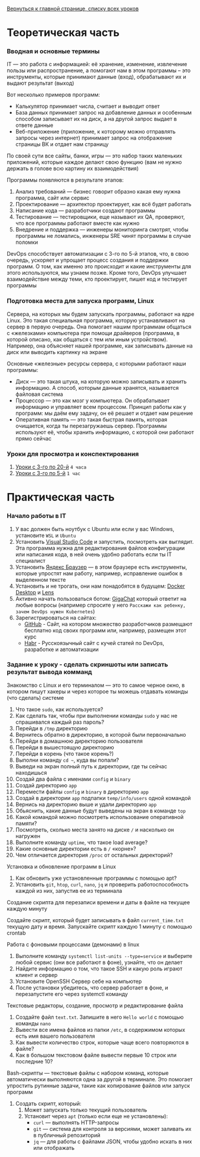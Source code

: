 [Вернуться к главной странице, списку всех уроков](README.md)

# Теоретическая часть

### Вводная и основные термины

IT — это работа с информацией: её хранение, изменение, извлечение пользы или распространение, а помогают нам в этом программы – это инструменты, которые принимают данные (вход), обрабатывают их и выдают результат (выход)

Вот несколько примеров программ:
- Калькулятор принимает числа, считает и выводит ответ
- База данных принимает запрос на добавление данных и особенным способом записывает их на диск, а на другой запрос выдает в ответе данные
- Веб-приложение (приложение, к которому можно отправлять запросы через интернет) принимает запрос на отображение страницы ВК и отдает нам страницу

По своей сути все сайты, банки, игры — это набор таких маленьких приложений, которые каждое делают свою функцию (вам не нужно держать в голове всю картину их взаимодействия)

Программы появляются в результате этапов:

1. Анализ требований — бизнес говорит образно какая ему нужна программа, сайт или сервис
2. Проектирование — архитектор проектирует, как всё будет работать
3. Написание кода — разработчики создают программы
4. Тестирование — тестировщики, еще называют их QA, проверяют, что все программы работают вместе как нужно
5. Внедрение и поддержка — инженеры мониторинга смотрят, чтобы программы не ломались, инженеры SRE чинят программы в случае поломки

DevOps способствует автоматизации с 3-го по 5-й этапов, что, в свою очередь, ускоряет и упрощает процесс создания и поддержки программ. О том, как именно это происходит и какие инструменты для этого используются, мы узнаем позже. Кроме того, DevOps улучшает взаимодействие между теми, кто проектирует, пишет код и тестирует программы

### Подготовка места для запуска программ, Linux

Сервера, на которых мы будем запускать программы, работают на ядре Linux. Это такая специальная программа, которую устанавливают на сервер в первую очередь. Она помогает нашим программам общаться с «железками» компьютера при помощи драйверов (программа, в которой описано, как общаться с тем или иным устройством). Например, она объясняет нашей программе, как записывать данные на диск или выводить картинку на экране

Основные «железные» ресурсы сервера, с которыми работают наши программы:
- Диск — это такая штука, на которую можно записывать и хранить информацию. А способ, которым данные хранятся, называется файловая система
- Процессор — это как мозг у компьютера. Он обрабатывает информацию и управляет всем процессом. Принцип работы как у программ: мы даём ему задачу, он её решает и отдает нам решение
- Оперативная память — это такая быстрая память, которая очищается, когда ты перезагружаешь сервер. Программы используют её, чтобы хранить информацию, с которой они работают прямо сейчас

### Уроки для просмотра и конспектирования

1. [Уроки с 3-го по 20-й](https://www.youtube.com/watch?list=PLg5SS_4L6LYuE4z-3BgLYGkZrs-cF4Tep) `4 часа`
2. [Уроки с 3-го по 5-й](https://www.youtube.com/watch?list=PLg5SS_4L6LYsgy5qLYZtvoaV34zn5iKPe) `1 час`

# Практическая часть

### Начало работы в IT

1. У вас должен быть ноутбук с Ubuntu или если у вас Windows, установите `WSL` и `Ubuntu`
2. Установить [Visual Studio Code](https://code.visualstudio.com/Download) и запустить, посмотреть как выглядит. Эта программа нужна для редактирования файлов конфигурации или написания кода, в ней очень удобно работать если ты IT специалист
3. Установить [Яндекс Браузер](https://browser.yandex.ru) — в этом браузере есть инструменты, которые упростят нам работу, например, исправление ошибок в выделенном тексте
4. Установить и не трогать, они нам понадобятся в будущем: [Docker Desktop](https://www.docker.com/products/docker-desktop) и [Lens](https://k8slens.dev/download)
5. Активно начать пользоваться ботом: [GigaChat](https://t.me/gigachat_bot) который ответит на любые вопросы (например спросите у него `Расскажи как ребенку, зачем DevOps нужен Kubernetes`)
6. Зарегистрироваться на сайтах:
   - [GitHub](https://github.com) - Сайт, на котором множество разработчиков размещают бесплатно код своих программ или, например, размещен этот курс
   - [Habr](https://habr.com/ru/flows/admin) - Русскоязычный сайт с кучей статей по DevOps, разработке и автоматизации

### Задание к уроку - сделать скриншоты или записать результат вывода комманд

Знакомство с Linux и его терминалом — это то самое черное окно, в котором пишут хакеры и через которое ты можешь отдавать команды (что сделать) системе

1. Что такое `sudo`, как используется?
2. Как сделать так, чтобы при выполнении команды `sudo` у нас не спрашивался каждый раз пароль?
3. Перейди в `/tmp` директорию
4. Вернитесь обратно в директорию, в которой были первоначально
5. Перейди в домашнюю директорию пользователя
6. Перейди в вышестоящую директорию
7. Перейди в корень (что такое корень?)
8. Выполни команду `cd ~`, куда вы попали?
9. Выведи на экран полный путь к директории, где ты сейчас находишься
10. Создай два файла с именами `config` и `binary`
11. Создай директорию `app`
12. Перемести файлы `config` и `binary` в директорию `app`
13. Создай в директории `app` подпапки `temp/info/users` одной командой
14. Вернись на директорию выше и удали директорию `app`
15. Обьяснить, какие данные будут выведены на экран в команде `top`
16. Какой командой можно посмотреть использование оперативной памяти?
17. Посмотреть, сколько места занято на диске `/` и насколько он нагружен
18. Выполните команду `uptime`, что такое load average?
19. Какие основные директории есть в `/` «корне»?
20. Чем отличается директория `/proc` от остальных директорий?

Установка и обновление программ в Linux

1. Как обновить уже установленные программы с помощью apt?
2. Установить `git`, `htop`, `curl`, `nano`, `jq` и проверить работоспособность каждой из них, запустив ее из терминала

Создание скрипта для перезаписи времени и даты в файле на текущее каждую минуту

Создайте скрипт, который будет записывать в файл `current_time.txt` текущую дату и время. Запускайте скрипт каждую 1 минуту с помощью crontab

Работа с фоновыми процессами (демонами) в linux

1. Выполните команду `systemctl list-units --type=service` и выберите любой сервис (они все работают в фоне), узнайте, что он делает
2. Найдите информацию о том, что такое SSH и какую роль играют клиент и сервер
3. Установите OpenSSH Сервер себе на компьютер
4. После установки убедитесь, что сервер работает в фоне, и перезапустите его через systemctl команду

Текстовые редакторы, создание, просмотр и редактирование файла

1. Создайте файл `text.txt`. Запишите в него `Hello world` с помощью команды `nano`
2. Вывести все имена файлов из папки `/etc`, в содержимом которых есть имя вашего пользователя
3. Как вывести количество строк, которые чаще всего повторяются в файле?
4. Как в большом текстовом файле вывести первые 10 строк или последние 10?

Bash-скрипты — текстовые файлы с набором команд, которые автоматически выполняются одна за другой в терминале. Это помогает упростить рутинные задачи, такие как копирование файлов или запуск программ

1. Создать скрипт, который:
   1. Может запускать только текущий пользователь
   2. Установит через `apt` (только если еще не установлены):
      - `curl` — выполнять HTTP-запросы
      - `git` — система для контроля за версиями, может заливать их в публичный репозиторий
      - `jq` — для работы с файлами JSON, чтобы удобно искать в них или отображать
